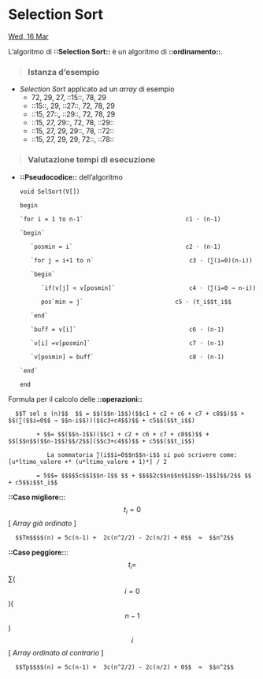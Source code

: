 # Selection Sort

[Wed, 16 Mar](day://2022.03.16)

L’algoritmo di **::Selection Sort::** è un algoritmo di **::ordinamento::**.

> ### Istanza d’esempio

   + *Selection Sort* applicato ad un *array* di esempio
      - 72, 29, 27, ::15::, 78, 29
      - ::15::, 29, ::27::, 72, 78, 29
      - ::15, 27::**,** ::29::, 72, 78, 29
      - ::15, 27, 29::, 72, 78, ::29::
      - ::15, 27, 29, 29::, 78, ::72::
      - ::15, 27, 29, 29, 72::, ::78::

> ### Valutazione tempi di esecuzione

   + **::Pseudocodice::** dell’algoritmo

      `void SelSort(V[])`

      `begin`

         `for i = 1 to n-1`                             c1 ⋅ (n-1)

         `begin`

            `posmin = i`                                c2 ⋅ (n-1)

            `for j = i+1 to n`                           c3 ⋅ (∑(i=0)(n-i))

            `begin`

               `if(v[j] < v[posmin]`                     c4 ⋅ (∑(i=0 → n-i))

               pos`min = j`                          c5 ⋅ (t_i$$t_i$$

            `end`

            `buff = v[i]`                                c6 ⋅ (n-1)

            `v[i] =v[posmin]`                            c7 ⋅ (n-1)

            `v[posmin] = buff`                           c8 ⋅ (n-1)

         `end`

      `end`

   Formula per il calcolo delle **::operazioni::**

      $$T sel s (n)$$  $$ = $$($$n-1$$)($$c1 + c2 + c6 + c7 + c8$$)$$ + $$(∑($$i=0$$ → $$n-i$$))($$c3+c4$$)$$ + c5$$($$t_i$$)

            + $$= $$($$n-1$$)($$c1 + c2 + c6 + c7 + c8$$)$$ + $$[$$n$$($$n-1$$)$$/2$$]($$c3+c4$$)$$ + c5$$($$t_i$$)

               La sommatoria ∑(i$$i=0$$n$$n-i$$ si può scrivere come: [u*ltimo_valore +* (u*ltimo_valore + 1)*] / 2

            = 5$$= $$$$5c$$1$$n-1$$ $$ + $$$$2c$$n$$n$$1$$n-1$$]$$/2$$ $$ + c5$$i$$t_i$$

   **::Caso migliore::**: $$t_i = 0$$                                          [ *Array già ordinato* ]

      $$Tm$$$$(n) = 5c(n-1) +  2c(n^2/2) - 2c(n/2) + 0$$  ≈  $$n^2$$

   **::Caso peggiore::**:  $$t_i = $$  ∑($$i=0$$)($$n-1$$)$$ i $$            [ *Array ordinato al contrario* ]

      $$Tp$$$$(n) = 5c(n-1) +  3c(n^2/2) - 2c(n/2) + 0$$  ≈  $$n^2$$

